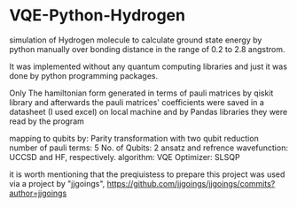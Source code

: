 # VQE-Python-Hydrogen
simulation of Hydrogen molecule to calculate ground state energy by python manually over bonding 
distance in the range of 0.2 to 2.8 angstrom.

It was implemented without any quantum computing libraries and just it was done by python
programming packages.

Only The hamiltonian form generated in terms of pauli matrices by qiskit library and afterwards 
the pauli matrices' coefficients were saved in a datasheet (I used excel) on local machine and by Pandas libraries
they were read by the program


mapping to qubits by: Parity transformation with two qubit reduction
number of pauli terms: 5
No. of Qubits: 2
ansatz and refrence wavefunction: UCCSD and HF, respectively. 
algorithm: VQE
Optimizer: SLSQP









it is worth mentioning that the preqiuistess to prepare this project was used via
a project by "jjgoings", https://github.com/jjgoings/jjgoings/commits?author=jjgoings
